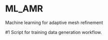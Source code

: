 # ML_AMR

Machine learning for adaptive mesh refinement

#1 Script for training data generation workflow.
